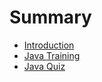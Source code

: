 # Summary

* [Introduction](README.md)
* [Java Training](JavaTraining/README.md)
* [Java Quiz](JavaQuiz/README.md)

